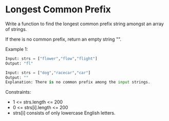 # Longest Common Prefix


Write a function to find the longest common prefix string amongst an array of strings.

If there is no common prefix, return an empty string "".

 

Example 1:
```python
Input: strs = ["flower","flow","flight"]
Output: "fl"
```

```python
Input: strs = ["dog","racecar","car"]
Output: ""
Explanation: There is no common prefix among the input strings.
```

Constraints:

- 1 <= strs.length <= 200
- 0 <= strs[i].length <= 200
- strs[i] consists of only lowercase English letters.
